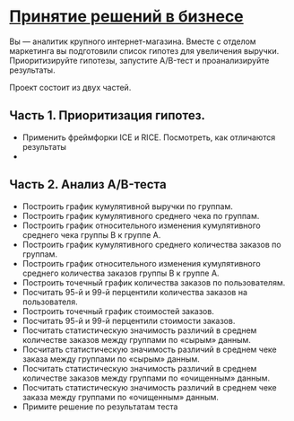 # [Принятие решений в бизнесе](https://github.com/Igaime/Practicum/blob/main/09.%20%D0%9F%D1%80%D0%B8%D0%BD%D1%8F%D1%82%D0%B8%D0%B5%20%D1%80%D0%B5%D1%88%D0%B5%D0%BD%D0%B8%D0%B9%20%D0%B2%20%D0%B1%D0%B8%D0%B7%D0%BD%D0%B5%D1%81%D0%B5/%D0%9F%D1%80%D0%B8%D0%BD%D1%8F%D1%82%D0%B8%D0%B5%20%D1%80%D0%B5%D1%88%D0%B5%D0%BD%D0%B8%D0%B8%CC%86%20%D0%B2%20%D0%B1%D0%B8%D0%B7%D0%BD%D0%B5%D1%81%D0%B5.ipynb)

Вы — аналитик крупного интернет-магазина. Вместе с отделом маркетинга вы подготовили список гипотез для увеличения выручки.
Приоритизируйте гипотезы, запустите A/B-тест и проанализируйте результаты. 

Проект состоит из двух частей.

## Часть 1. Приоритизация гипотез.

- Применить фреймфорки ICE и RICE. Посмотреть, как отличаются результаты
- 
## Часть 2. Анализ A/B-теста

- Построить график кумулятивной выручки по группам.
- Построить график кумулятивного среднего чека по группам.
- Построить график относительного изменения кумулятивного среднего чека группы B к группе A.
- Построить график кумулятивного среднего количества заказов по группам.
- Построить график относительного изменения кумулятивного среднего количества заказов группы B к группе A.
- Построить точечный график количества заказов по пользователям.
- Посчитать 95-й и 99-й перцентили количества заказов на пользователя.
- Построить точечный график стоимостей заказов.
- Посчитать 95-й и 99-й перцентили стоимости заказов.
- Посчитать статистическую значимость различий в среднем количестве заказов между группами по «сырым» данным.
- Посчитать статистическую значимость различий в среднем чеке заказа между группами по «сырым» данным.
- Посчитать статистическую значимость различий в среднем количестве заказов между группами по «очищенным» данным.
- Посчитать статистическую значимость различий в среднем чеке заказа между группами по «очищенным» данным.
- Примите решение по результатам теста

